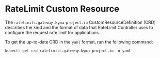 # RateLimit Custom Resource 

The `ratelimits.gateway.kyma-project.io` CustomResourceDefinition (CRD) describes the kind and the format of data that RateLimit Controller uses to configure the request rate limit for applications. 

To get the up-to-date CRD in the `yaml` format, run the following command:

```shell
kubectl get crd ratelimits.gateway.kyma-project.io -o yaml
```
